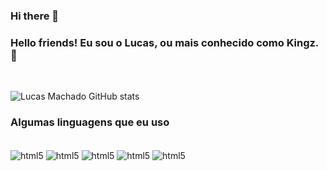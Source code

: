 ### Hi there 👋



### Hello friends! Eu sou o Lucas, ou mais conhecido como Kingz. 👑
<br>

![Lucas Machado GitHub stats](https://github-readme-stats.vercel.app/api?username=kingzXYZ&show_icons=true&theme=radical)

### Algumas linguagens que eu uso 

<div style="display: inline_block"><br/>
            <img align="center" alt="html5" src="https://img.shields.io/badge/JavaScript-323330?style=for-the-badge&logo=javascript&logoColor=F7DF1E">
            <img align="center" alt="html5" src="https://img.shields.io/badge/HTML5-E34F26?style=for-the-badge&logo=html5&logoColor=white">
            <img align="center" alt="html5" src="https://img.shields.io/badge/CSS3-1572B6?style=for-the-badge&logo=css3&logoColor=white">
            <img align="center" alt="html5" src="https://img.shields.io/badge/Markdown-000000?style=for-the-badge&logo=markdown&logoColor=white">
            <img align="center" alt="html5" src="https://img.shields.io/badge/Node.js-43853D?style=for-the-badge&logo=node.js&logoColor=white">
</div>
